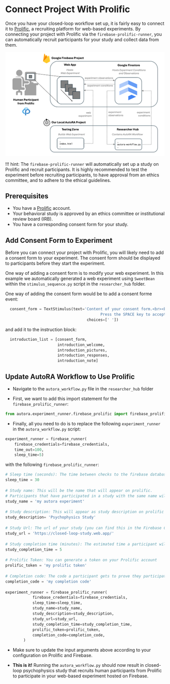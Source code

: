 # Connect Project With Prolific

Once you have your closed-loop workflow set up, it is fairly easy to connect it to [Prolific](https://www.prolific.co/), 
a recruiting platform for web-based experiments. By connecting your project with Prolific via the `firebase-prolific-runner`, you can automatically recruit participants for your study and collect data from them. 

![system_overview](../img/system_overview.png)

!!! hint:
The `firebase-prolific-runner` will automatically set up a study on Prolific and recruit participants. It is highly recommended to test the experiment before recruiting participants, to have approval from an ethics committee, and to adhere to the ethical guidelines.

## Prerequisites

- You have a [Prolific](https://www.prolific.co/) account.
- Your behavioral study is approved by an ethics committee or institutional review board (IRB).
- You have a corresponding consent form for your study.


## Add Consent Form to Experiment

Before you can connect your project with Prolific, you will likely need to add a consent form to your experiment. The consent form should be displayed to participants before they start the experiment.

One way of adding a consent form is to modify your web experiment. In this example we automatically generated a web experiment using ``SweetBean`` within the ``stimulus_sequence.py`` script in the ``researcher_hub`` folder. 

One way of adding the consent form would be to add a consent forme event:

```python
  consent_form = TextStimulus(text='Content of your consent form.<br><br> \
                                          Press the SPACE key to accept and continue.', 
                                    choices=[' '])
```

and add it to the instruction block:

```python
  introduction_list = [consent_form,
                       introduction_welcome, 
                       introduction_pictures, 
                       introduction_responses, 
                       introduction_note]
```

## Update AutoRA Workflow to Use Prolific

- Navigate to the ``autora_workflow.py`` file in the ``researcher_hub`` folder

- First, we want to add this import statement for the ``firebase_prolific_runner``:

```python
from autora.experiment_runner.firebase_prolific import firebase_prolific_runner
```

- Finally, all you need to do is to replace the following ``experiment_runner``  in the ``autora_workflow.py`` script:

```python
experiment_runner = firebase_runner(
    firebase_credentials=firebase_credentials,
    time_out=100,
    sleep_time=5)
```

with the following ``firebase_prolific_runner``:

```python
# Sleep time (seconds): The time between checks to the firebase database and updates of the prolific experiment
sleep_time = 30

# Study name: This will be the name that will appear on prolific.
# Participants that have participated in a study with the same name will be excluded.
study_name = 'my autora experiment'

# Study description: This will appear as study description on prolific
study_description= 'Psychophysics Study'

# Study Url: The url of your study (you can find this in the Firebase Console
study_url = 'https://closed-loop-study.web.app/'

# Study completion time (minutes): The estimated time a participant will take to finish your study. We use the compensation suggested by Prolific to calculate how much a participant will earn based on the completion time.
study_completion_time = 5

# Prolific Token: You can generate a token on your Prolific account
prolific_token = 'my prolific token'

# Completion code: The code a participant gets to prove they participated. If you are using the standard project set up (with cookiecutter), please make sure this is the same code that you have provided in the .env file of the testing zone. The code can be anything you want.
completion_code = 'my completion code'

experiment_runner = firebase_prolific_runner(
            firebase_credentials=firebase_credentials,
            sleep_time=sleep_time,
            study_name=study_name,
            study_description=study_description,
            study_url=study_url,
            study_completion_time=study_completion_time,
            prolific_token=prolific_token,
            completion_code=completion_code,
        )
```

- Make sure to update the input arguments above according to your configuration on Prolific and Firebase.


- **This is it!** Running the ``autora_workflow.py`` should now result in closed-loop psychophysics study that recruits human participants from Prolific to participate in your web-based experiment hosted on Firebase.
